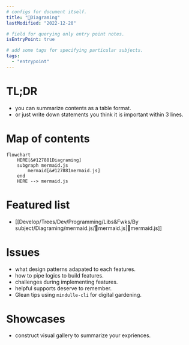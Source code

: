 ```yaml
---
# configs for document itself.
title: "🎉Diagraming"
lastModified: "2022-12-20"

# field for querying only entry point notes.
isEntryPoint: true

# add some tags for specifying particular subjects.
tags:
  - "entrypoint"
---
```

# TL;DR
- you can summarize contents as a table format.
- or just write down statements you think it is important within 3 lines.

# Map of contents
```mermaid
flowchart
	HERE[&#127881Diagraming]
	subgraph mermaid.js
		mermaid[&#127881mermaid.js]
	end
	HERE --> mermaid.js
```

# Featured list
- [[Develop/Trees/Dev/Programming/Libs&Fwks/By subject/Diagraming/mermaid.js/🎉mermaid.js|🎉mermaid.js]]

# Issues
- what design patterns adapated to each features.
- how to pipe logics to build features.
- challenges during implementing features.
- helpful supports deserve to remember.
- Glean tips using `mindulle-cli` for digital gardening.

# Showcases
- construct visual gallery to summarize your expriences.

